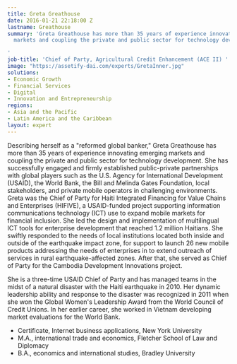 ```yaml
---
title: Greta Greathouse
date: 2016-01-21 22:18:00 Z
lastname: Greathouse
summary: 'Greta Greathouse has more than 35 years of experience innovating emerging
  markets and coupling the private and public sector for technology development.

'
job-title: 'Chief of Party, Agricultural Credit Enhancement (ACE II) '
image: "https://assetify-dai.com/experts/GretaInner.jpg"
solutions:
- Economic Growth
- Financial Services
- Digital
- Innovation and Entrepreneurship
regions:
- Asia and the Pacific
- Latin America and the Caribbean
layout: expert
---
```


Describing herself as a "reformed global banker," Greta Greathouse has more than 35 years of experience innovating emerging markets and coupling the private and public sector for technology development. She has successfully engaged and firmly established public-private partnerships with global players such as the U.S. Agency for International Development (USAID), the World Bank, the Bill and Melinda Gates Foundation, local stakeholders, and private mobile operators in challenging environments. Greta was the Chief of Party for Haiti Integrated Financing for Value Chains and Enterprises (HIFIVE), a USAID-funded project supporting information communications technology (ICT) use to expand mobile markets for financial inclusion. She led the design and implementation of multilingual ICT tools for enterprise development that reached 1.2 million Haitians. She swiftly responded to the needs of local institutions located both inside and outside of the earthquake impact zone, for support to launch 26 new mobile products addressing the needs of enterprises in to extend outreach of services in rural earthquake-affected zones. After that, she served as Chief of Party for the Cambodia Development Innovations project.

She is a three-time USAID Chief of Party and has managed teams in the midst of a natural disaster with the Haiti earthquake in 2010. Her dynamic leadership ability and response to the disaster was recognized in 2011 when she won the Global Women's Leadership Award from the World Council of Credit Unions. In her earlier career, she worked in Vietnam developing market evaluations for the World Bank.

* Certificate, Internet business applications, New York University
* M.A., international trade and economics, Fletcher School of Law and Diplomacy
* B.A., economics and international studies, Bradley University  
